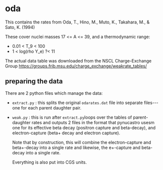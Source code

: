 # oda

This contains the rates from Oda, T., Hino, M., Muto, K., Takahara,
M., & Sato, K. (1994)

These cover nuclei masses 17 <= A <= 39, and a thermodynamic range:

* 0.01 < T_9 < 100
* 1 < log(rho Y_e) ?< 11

The actual data table was downloaded from the NSCL Charge-Exchange Group
https://groups.frib.msu.edu/charge_exchange/weakrate_tables/

## preparing the data

There are 2 python files which manage the data:

* `extract.py` : this splits the original `odarates.dat` file into
  separate files---one for each parent daughter pair.

* `weak.py` : this is run after `extract.py`loops over the
  tables of parent-daughter rates and outputs 2 files in the format
  that pynucastro usesm one for its effective beta decay (positron capture
  and beta-decay), and electron-capture (beta+ decay and
  electron capture).

  Note that by construction, this will combine the electron-capture
  and beta+-decay into a single rate and likewise, the e+-capture and
  beta-decay into a single rate.

  Everything is also put into CGS units.

